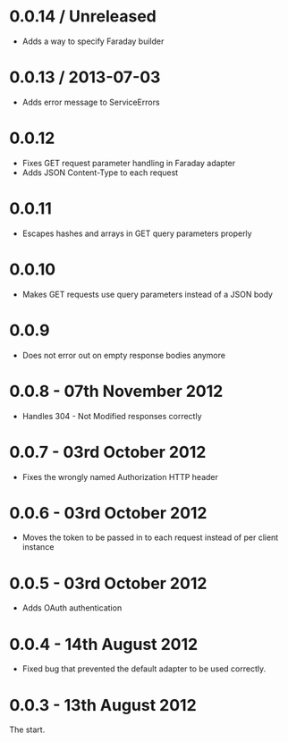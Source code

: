 # 0.0.14 / Unreleased

* Adds a way to specify Faraday builder

# 0.0.13 / 2013-07-03

* Adds error message to ServiceErrors

# 0.0.12

* Fixes GET request parameter handling in Faraday adapter
* Adds JSON Content-Type to each request

# 0.0.11

* Escapes hashes and arrays in GET query parameters properly

# 0.0.10

* Makes GET requests use query parameters instead of a JSON body

# 0.0.9

- Does not error out on empty response bodies anymore

# 0.0.8 - 07th November 2012

- Handles 304 - Not Modified responses correctly

# 0.0.7 - 03rd October 2012

- Fixes the wrongly named Authorization HTTP header

# 0.0.6 - 03rd October 2012

- Moves the token to be passed in to each request instead of per client instance

# 0.0.5 - 03rd October 2012

- Adds OAuth authentication

# 0.0.4 - 14th August 2012

- Fixed bug that prevented the default adapter to be used correctly.

# 0.0.3 - 13th August 2012

The start.
